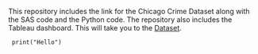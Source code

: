 
This repository includes the link for the Chicago Crime Dataset along with the SAS code and the Python code. The repository also includes the Tableau dashboard.
This will take you to the [Dataset](https://atom.io/packages/hyperlink-helper).   
```
 print("Hello")
 ```
